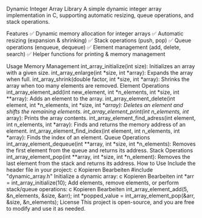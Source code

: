 Dynamic Integer Array Library
A simple dynamic integer array implementation in C, supporting automatic resizing, queue operations, and stack operations.

Features
✅ Dynamic memory allocation for integer arrays
✅ Automatic resizing (expansion & shrinking)
✅ Stack operations (push, pop)
✅ Queue operations (enqueue, dequeue)
✅ Element management (add, delete, search)
✅ Helper functions for printing & memory management

Usage
Memory Management
int_array_initialize(int size): Initializes an array with a given size.
int_array_enlarge(int *size, int *array): Expands the array when full.
int_array_shrink(double factor, int *size, int *array): Shrinks the array when too many elements are removed.
Element Operations
int_array_element_add(int new_element, int *n_elements, int *size, int **array): Adds an element to the array.
int_array_element_delete(int element, int *n_elements, int *size, int **array): Deletes an element and shifts the remaining elements.
int_array_element_print(int n_elements, int* array): Prints the array contents.
int_array_element_find_adress(int element, int n_elements, int *array): Finds and returns the memory address of an element.
int_array_element_find_index(int element, int n_elements, int *array): Finds the index of an element.
Queue Operations
int_array_element_dequeue(int **array, int *size, int *n_elements): Removes the first element from the queue and returns its address.
Stack Operations
int_array_element_pop(int **array, int *size, int *n_element): Removes the last element from the stack and returns its address.
How to Use
Include the header file in your project:
c
Kopieren
Bearbeiten
#include "dynamic_array.h"
Initialize a dynamic array:
c
Kopieren
Bearbeiten
int *arr = int_array_initialize(10);
Add elements, remove elements, or perform stack/queue operations:
c
Kopieren
Bearbeiten
int_array_element_add(5, &n_elements, &size, &arr);
int *popped_value = int_array_element_pop(&arr, &size, &n_elements);
License
This project is open-source, and you are free to modify and use it as needed.


